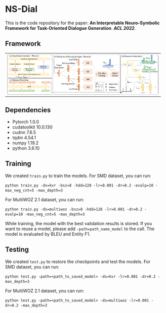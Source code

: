 # NS-Dial

This is the code repository for the paper:
**An Interpretable Neuro-Symbolic Framework for Task-Oriented Dialogue Generation**. ***ACL 2022***. 


## Framework
<table>
    <tr>
        <td ><center><img src="img/framework.png" width="1000"> </center></td>
    </tr>
</table>


## Dependencies
* Pytorch 1.0.0
* cudatoolkit 10.0.130
* cudnn 7.6.5
* tqdm 4.54.1
* numpy 1.19.2
* python 3.6.10


## Training
We created `train.py` to train the models. For SMD dataset, you can run:
```console
python train.py -ds=kvr -bsz=8 -hdd=128 -lr=0.001 -dr=0.2 -evalp=10 -max_neg_cnt=5 -max_depth=3
```
For MultiWOZ 2.1 dataset, you can run:
```console
python train.py -ds=multiwoz -bsz=8 -hdd=128 -lr=0.001 -dr=0.2 -evalp=10 -max_neg_cnt=5 -max_depth=3
```
While training, the model with the best validation results is stored. If you want to reuse a model, please add `-path=path_name_model` to the call. The model is evaluated by BLEU and Entity F1.


## Testing
We created `test.py` to restore the checkpoints and test the models. For SMD dataset, you can run:
```console
python test.py -path=<path_to_saved_model> -ds=kvr -lr=0.001 -dr=0.2 -max_depth=3
```
For MultiWOZ 2.1 dataset, you can run:
```console
python test.py -path=<path_to_saved_model> -ds=multiwoz -lr=0.001 -dr=0.2 -max_depth=3
```
